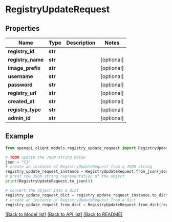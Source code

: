 # RegistryUpdateRequest


## Properties

Name | Type | Description | Notes
------------ | ------------- | ------------- | -------------
**registry_id** | **str** |  | 
**registry_name** | **str** |  | [optional] 
**image_prefix** | **str** |  | [optional] 
**username** | **str** |  | [optional] 
**password** | **str** |  | [optional] 
**registry_url** | **str** |  | [optional] 
**created_at** | **str** |  | [optional] 
**registry_type** | **str** |  | [optional] 
**admin_id** | **str** |  | [optional] 

## Example

```python
from openapi_client.models.registry_update_request import RegistryUpdateRequest

# TODO update the JSON string below
json = "{}"
# create an instance of RegistryUpdateRequest from a JSON string
registry_update_request_instance = RegistryUpdateRequest.from_json(json)
# print the JSON string representation of the object
print(RegistryUpdateRequest.to_json())

# convert the object into a dict
registry_update_request_dict = registry_update_request_instance.to_dict()
# create an instance of RegistryUpdateRequest from a dict
registry_update_request_from_dict = RegistryUpdateRequest.from_dict(registry_update_request_dict)
```
[[Back to Model list]](../README.md#documentation-for-models) [[Back to API list]](../README.md#documentation-for-api-endpoints) [[Back to README]](../README.md)


